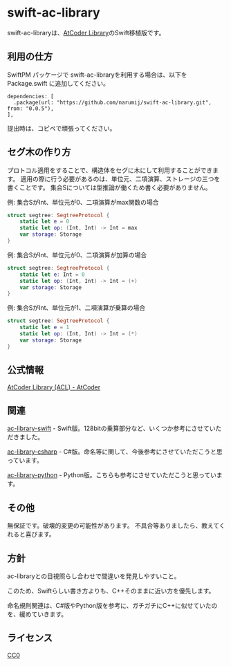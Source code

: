 # swift-ac-library

swift-ac-libraryは、[AtCoder Library][ac-library]のSwift移植版です。

## 利用の仕方

SwiftPM パッケージで swift-ac-libraryを利用する場合は、以下をPackage.swift に追加してください。

```
dependencies: [
  .package(url: "https://github.com/narumij/swift-ac-library.git", from: "0.0.5"),
],
```

提出時は、コピペで頑張ってください。

## セグ木の作り方

プロトコル適用をすることで、構造体をセグに木にして利用することができます。
適用の際に行う必要があるのは、単位元、二項演算、ストレージの三つを書くことです。
集合Sについては型推論が働くため書く必要がありません。

例: 集合SがInt、単位元が0、二項演算がmax関数の場合
```swift
struct segtree: SegtreeProtocol {
    static let e = 0
    static let op: (Int, Int) -> Int = max
    var storage: Storage
}
```

例: 集合SがInt、単位元が0、二項演算が加算の場合
```swift
struct segtree: SegtreeProtocol {
    static let e: Int = 0
    static let op: (Int, Int) -> Int = (+)
    var storage: Storage
}
```

例: 集合SがInt、単位元が1、二項演算が乗算の場合
```swift
struct segtree: SegtreeProtocol {
    static let e = 1
    static let op: (Int, Int) -> Int = (*)
    var storage: Storage
}
```

## 公式情報

[AtCoder Library (ACL) - AtCoder][acl]

## 関連

[ac-library-swift] - Swift版。128bitの乗算部分など、いくつか参考にさせていただきました。

[ac-library-csharp] - C#版。命名等に関して、今後参考にさせていただこうと思っています。

[ac-library-python] - Python版。こちらも参考にさせていただこうと思っています。

## その他

無保証です。破壊的変更の可能性があります。
不具合等ありましたら、教えてくれると喜びます。

## 方針

ac-libraryとの目視照らし合わせで間違いを発見しやすいこと。

このため、Swiftらしい書き方よりも、C++そのままに近い方を優先します。

命名規則関連は、C#版やPython版を参考に、ガチガチにC++に似せていたのを、緩めていきます。

## ライセンス

[CC0]

[acl]: https://atcoder.jp/posts/517

[ac-library]: https://github.com/atcoder/ac-library

[ac-library-swift]: https://github.com/kyomuei/ac-library-swift

[ac-library-python]: https://github.com/not522/ac-library-python

[ac-library-csharp]: https://github.com/kzrnm/ac-library-csharp

[CC0]: https://creativecommons.org/public-domain/cc0/

